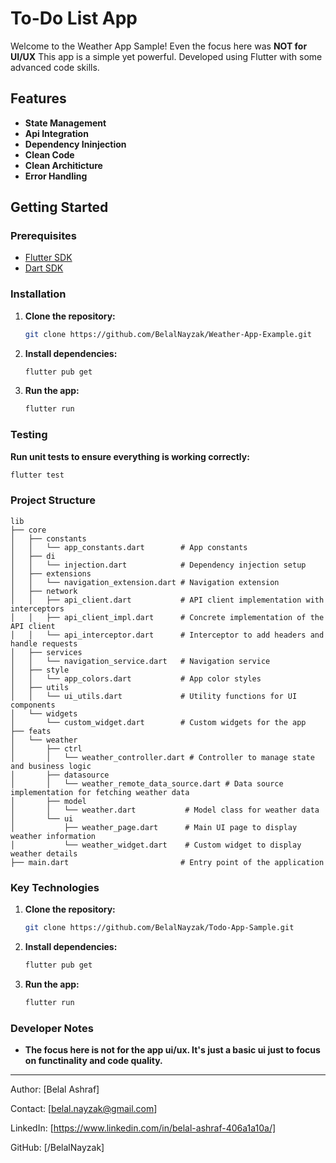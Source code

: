 # To-Do List App

Welcome to the Weather App Sample! Even the focus here was **NOT for UI/UX** This app is a simple yet powerful. Developed using Flutter with some advanced code skills.

## Features

- **State Management**
- **Api Integration**
- **Dependency Ininjection**
- **Clean Code**
- **Clean Architicture**
- **Error Handling**


## Getting Started

### Prerequisites

- [Flutter SDK](https://flutter.dev/docs/get-started/install)
- [Dart SDK](https://dart.dev/get-dart)

### Installation

1. **Clone the repository:**

    ```bash
    git clone https://github.com/BelalNayzak/Weather-App-Example.git
    ```

2. **Install dependencies:**

    ```bash
    flutter pub get
    ```

3. **Run the app:**

    ```bash
    flutter run
    ```

### Testing

**Run unit tests to ensure everything is working correctly:**

```bash
flutter test
```



### Project Structure

```
lib
├── core
│   ├── constants
│   │   └── app_constants.dart        # App constants
│   ├── di
│   │   └── injection.dart            # Dependency injection setup
│   ├── extensions
│   │   └── navigation_extension.dart # Navigation extension
│   ├── network
│   │   ├── api_client.dart           # API client implementation with interceptors
│   │   ├── api_client_impl.dart      # Concrete implementation of the API client
│   │   └── api_interceptor.dart      # Interceptor to add headers and handle requests
│   ├── services
│   │   └── navigation_service.dart   # Navigation service
│   ├── style
│   │   └── app_colors.dart           # App color styles
│   ├── utils
│   │   └── ui_utils.dart             # Utility functions for UI components
│   └── widgets
│       └── custom_widget.dart        # Custom widgets for the app
├── feats
│   └── weather
│       ├── ctrl
│       │   └── weather_controller.dart # Controller to manage state and business logic
│       ├── datasource
│       │   └── weather_remote_data_source.dart # Data source implementation for fetching weather data
│       ├── model
│       │   └── weather.dart           # Model class for weather data
│       └── ui
│           ├── weather_page.dart      # Main UI page to display weather information
│           └── weather_widget.dart    # Custom widget to display weather details
├── main.dart                         # Entry point of the application

```


### Key Technologies

1. **Clone the repository:**

    ```bash
    git clone https://github.com/BelalNayzak/Todo-App-Sample.git
    ```

2. **Install dependencies:**

    ```bash
    flutter pub get
    ```

3. **Run the app:**

    ```bash
    flutter run
    ```



### Developer Notes

- **The focus here is not for the app ui/ux. It's just a basic ui just to focus on functinality and code quality.**


----------------------------------------------------------------------


Author: [Belal Ashraf]

Contact: [belal.nayzak@gmail.com]

LinkedIn: [https://www.linkedin.com/in/belal-ashraf-406a1a10a/]

GitHub: [/BelalNayzak]
